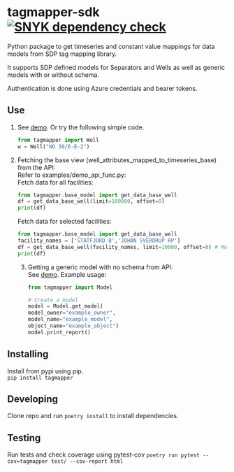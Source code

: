 # tagmapper-sdk [![SNYK dependency check](https://github.com/equinor/tagmapper-sdk/actions/workflows/snyk.yml/badge.svg)](https://github.com/equinor/tagmapper-sdk/actions/workflows/snyk.yml)
Python package to get timeseries and constant value mappings for data models from SDP tag mapping library.

It supports SDP defined models for Separators and Wells as well as generic models with or without schema.

Authentication is done using Azure credentials and bearer tokens.


## Use
1. See [demo](examples/demo_well.py). Or try the following simple code.  
    ```python
    from tagmapper import Well
    w = Well("NO 30/6-E-2")  
    ```

2. Fetching the base view (well_attributes_mapped_to_timeseries_base) from the API: <br>
    Refer to examples/demo_api_func.py:<br>
    Fetch data for all facilities:<br>
    ```python
    from tagmapper.base_model import get_data_base_well
    df = get_data_base_well(limit=100000, offset=0) 
    print(df)
    ```
    Fetch data for selected facilities:
    ```python
    from tagmapper.base_model import get_data_base_well
    facility_names = ['STATFJORD B','JOHAN SVERDRUP RP']
    df = get_data_base_well(facility_names, limit=10000, offset=0) # More facilit
    print(df)
    ```

    3. Getting a generic model with no schema from API:  
        See [demo](examples/demo_generic_model.py). Example usage:
        ```python
        from tagmapper import Model

        # Create a model
        model = Model.get_model(
        model_owner="example_owner",
        model_name="example_model",
        object_name="example_object")
        model.print_report()
        ```

## Installing
Install from pypi using pip.  
``
pip install tagmapper
``


## Developing
Clone repo and run ``poetry install`` to install dependencies.


## Testing
Run tests and check coverage using pytest-cov
``poetry run pytest --cov=tagmapper test/ --cov-report html``
